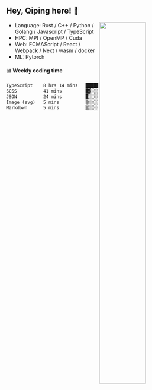 

## Hey, Qiping here! :wave:

[<img align="right" width="50%" src="https://github-readme-stats.vercel.app/api?username=ppppqp&theme=dark&show_icons=true">](https://metrics.lecoq.io/ppppqp?template=classic)



-   Language: Rust / C++ / Python / Golang / Javascript / TypeScript
-   HPC: MPI / OpenMP / Cuda
-   Web: ECMAScript / React / Webpack / Next / wasm / docker
-   ML: Pytorch



#### :bar_chart: Weekly coding time

<!--START_SECTION:waka-->

```txt
TypeScript    8 hrs 14 mins   █████████████████████▓░░░   86.36 %
SCSS          41 mins         █▓░░░░░░░░░░░░░░░░░░░░░░░   07.20 %
JSON          24 mins         █░░░░░░░░░░░░░░░░░░░░░░░░   04.27 %
Image (svg)   5 mins          ▒░░░░░░░░░░░░░░░░░░░░░░░░   00.97 %
Markdown      5 mins          ▒░░░░░░░░░░░░░░░░░░░░░░░░   00.89 %
```

<!--END_SECTION:waka-->
